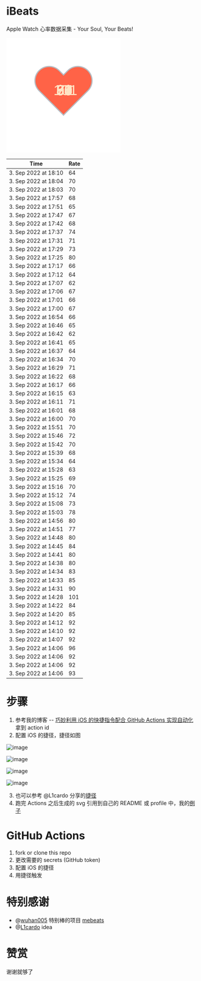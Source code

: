 # iBeats
Apple Watch 心率数据采集 - Your Soul, Your Beats!

![](./files/heart.svg)

<!--START_SECTION:my_heart_rate-->
| Time | Rate | 
 | ---- | ---- | 
| 3. Sep 2022 at 18:10 | 64 |
| 3. Sep 2022 at 18:04 | 70 |
| 3. Sep 2022 at 18:03 | 70 |
| 3. Sep 2022 at 17:57 | 68 |
| 3. Sep 2022 at 17:51 | 65 |
| 3. Sep 2022 at 17:47 | 67 |
| 3. Sep 2022 at 17:42 | 68 |
| 3. Sep 2022 at 17:37 | 74 |
| 3. Sep 2022 at 17:31 | 71 |
| 3. Sep 2022 at 17:29 | 73 |
| 3. Sep 2022 at 17:25 | 80 |
| 3. Sep 2022 at 17:17 | 66 |
| 3. Sep 2022 at 17:12 | 64 |
| 3. Sep 2022 at 17:07 | 62 |
| 3. Sep 2022 at 17:06 | 67 |
| 3. Sep 2022 at 17:01 | 66 |
| 3. Sep 2022 at 17:00 | 67 |
| 3. Sep 2022 at 16:54 | 66 |
| 3. Sep 2022 at 16:46 | 65 |
| 3. Sep 2022 at 16:42 | 62 |
| 3. Sep 2022 at 16:41 | 65 |
| 3. Sep 2022 at 16:37 | 64 |
| 3. Sep 2022 at 16:34 | 70 |
| 3. Sep 2022 at 16:29 | 71 |
| 3. Sep 2022 at 16:22 | 68 |
| 3. Sep 2022 at 16:17 | 66 |
| 3. Sep 2022 at 16:15 | 63 |
| 3. Sep 2022 at 16:11 | 71 |
| 3. Sep 2022 at 16:01 | 68 |
| 3. Sep 2022 at 16:00 | 70 |
| 3. Sep 2022 at 15:51 | 70 |
| 3. Sep 2022 at 15:46 | 72 |
| 3. Sep 2022 at 15:42 | 70 |
| 3. Sep 2022 at 15:39 | 68 |
| 3. Sep 2022 at 15:34 | 64 |
| 3. Sep 2022 at 15:28 | 63 |
| 3. Sep 2022 at 15:25 | 69 |
| 3. Sep 2022 at 15:16 | 70 |
| 3. Sep 2022 at 15:12 | 74 |
| 3. Sep 2022 at 15:08 | 73 |
| 3. Sep 2022 at 15:03 | 78 |
| 3. Sep 2022 at 14:56 | 80 |
| 3. Sep 2022 at 14:51 | 77 |
| 3. Sep 2022 at 14:48 | 80 |
| 3. Sep 2022 at 14:45 | 84 |
| 3. Sep 2022 at 14:41 | 80 |
| 3. Sep 2022 at 14:38 | 80 |
| 3. Sep 2022 at 14:34 | 83 |
| 3. Sep 2022 at 14:33 | 85 |
| 3. Sep 2022 at 14:31 | 90 |
| 3. Sep 2022 at 14:28 | 101 |
| 3. Sep 2022 at 14:22 | 84 |
| 3. Sep 2022 at 14:20 | 85 |
| 3. Sep 2022 at 14:12 | 92 |
| 3. Sep 2022 at 14:10 | 92 |
| 3. Sep 2022 at 14:07 | 92 |
| 3. Sep 2022 at 14:06 | 96 |
| 3. Sep 2022 at 14:06 | 92 |
| 3. Sep 2022 at 14:06 | 92 |
| 3. Sep 2022 at 14:06 | 93 |

<!--END_SECTION:my_heart_rate-->

# 步骤
1. 参考我的博客 -- [巧妙利用 iOS 的快捷指令配合 GitHub Actions 实现自动化](https://github.com/yihong0618/gitblog/issues/198) 拿到 action id
2. 配置 iOS 的捷径，捷径如图

![image](https://user-images.githubusercontent.com/15976103/122154218-0db0b480-ce97-11eb-93bb-5aec07c558dc.png)

![image](https://user-images.githubusercontent.com/15976103/122154236-186b4980-ce97-11eb-8e4b-70551a0391ae.png)

![image](https://user-images.githubusercontent.com/15976103/122154268-2d47dd00-ce97-11eb-902e-3acf292265a9.png)

![image](https://user-images.githubusercontent.com/15976103/122174055-fa144680-ceb4-11eb-9be2-3eb83cd516f7.png)

3. 也可以参考 @L1cardo 分享的[捷径](https://www.icloud.com/shortcuts/6ab6047b459c41ad822ad6b94b1c03d4)
4. 跑完 Actions 之后生成的 svg 引用到自己的 README 或 profile 中，我的[例子](https://github.com/yihong0618) 

# GitHub Actions

1. fork or clone this repo
2. 更改需要的 secrets (GitHub token)
3. 配置 iOS 的捷径
4. 用捷径触发

# 特别感谢
- @[wuhan005](https://github.com/wuhan005) 特别棒的项目 [mebeats](https://github.com/wuhan005/mebeats)
- @[L1cardo](https://github.com/L1cardo) idea

# 赞赏
谢谢就够了
